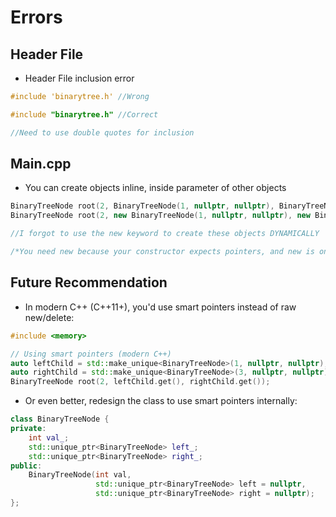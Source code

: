 # Errors

## Header File
- Header File inclusion error
```cpp
#include 'binarytree.h' //Wrong

#include "binarytree.h" //Correct

//Need to use double quotes for inclusion

```

## Main.cpp

- You can create objects inline, inside parameter of other objects
```cpp
BinaryTreeNode root(2, BinaryTreeNode(1, nullptr, nullptr), BinaryTreeNode(3, nullptr, nullptr)); //Wrong
BinaryTreeNode root(2, new BinaryTreeNode(1, nullptr, nullptr), new BinaryTreeNode(3, nullptr, nullptr)); //Correct

//I forgot to use the new keyword to create these objects DYNAMICALLY

/*You need new because your constructor expects pointers, and new is one way to get pointers to dynamically created objects. However, for learning purposes, I'd recommend the stack allocation approach (predefining the objects then passing their address) as it's safer and doesn't require manual memory management.*/
```

## Future Recommendation
- In modern C++ (C++11+), you'd use smart pointers instead of raw new/delete:
```cpp
#include <memory>

// Using smart pointers (modern C++)
auto leftChild = std::make_unique<BinaryTreeNode>(1, nullptr, nullptr);
auto rightChild = std::make_unique<BinaryTreeNode>(3, nullptr, nullptr);
BinaryTreeNode root(2, leftChild.get(), rightChild.get());
```

- Or even better, redesign the class to use smart pointers internally:
```cpp
class BinaryTreeNode {
private:
    int val_;
    std::unique_ptr<BinaryTreeNode> left_;
    std::unique_ptr<BinaryTreeNode> right_;
public:
    BinaryTreeNode(int val, 
                   std::unique_ptr<BinaryTreeNode> left = nullptr,
                   std::unique_ptr<BinaryTreeNode> right = nullptr);
};
```

